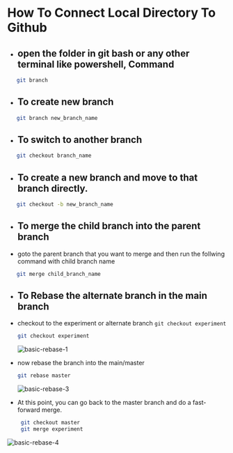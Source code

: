 
# How To Connect Local Directory To Github
- ## open the folder in git bash or any other terminal like powershell, Command
```bash
   git branch

```
- ## To create new branch
```bash
   git branch new_branch_name

```
- ## To switch to another branch
```bash
   git checkout branch_name

```
- ## To create a new branch and move to that branch directly.
```bash
   git checkout -b new_branch_name

```
- ## To merge the child branch into the parent branch
-  goto the parent branch that you want to merge and then run the follwing command with child branch name
```bash
   git merge child_branch_name
```


- ## To Rebase the alternate branch in the main branch
-  checkout to the experiment or alternate branch `git checkout experiment` 
   ```bash
   git checkout experiment
   ```

   ![basic-rebase-1](https://user-images.githubusercontent.com/82926209/151645967-4523d3f0-6e44-4602-8aba-b915b25368d6.png)
   
   
 - now rebase the branch into the main/master
   ```bash
   git rebase master

   ```
   ![basic-rebase-3](https://user-images.githubusercontent.com/82926209/151646102-a5dc9c15-df67-4c2d-9b6d-a6febe98869c.png)
- At this point, you can go back to the master branch and do a fast-forward merge.

   ```bash
    git checkout master
    git merge experiment
   ```
![basic-rebase-4](https://user-images.githubusercontent.com/82926209/151646131-55b53aa2-f76e-4871-8162-355a16b7e4a4.png)


